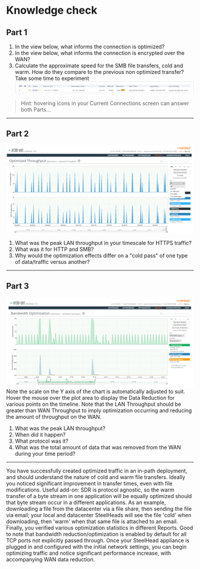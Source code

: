 # Knowledge check
## Part 1
1. In the view below, what informs the connection is optimized?
2. In the view below, what informs the connection is encrypted over the WAN?
3. Calculate the approximate speed for the SMB file transfers, cold and warm. How do they compare to the previous non optimized transfer? Take some time to experiment
![lab1-image](images/lab1-image.png)
> Hint: hovering icons in your Current Connections screen can answer both Parts...
---
## Part 2
![lab1-image3](images/lab1-image3.png)
1. What was the peak LAN throughput in your timescale for HTTPS traffic?
2. What was it for HTTP and SMB?
3. Why would the optimization effects differ on a "cold pass" of one type of data/traffic versus another?
---
## Part 3
![lab1-image2](images/lab1-image2.png)
Note the scale on the Y axis of the chart is automatically adjusted to suit. Hover the mouse over the plot area to display the Data Reduction for various points on the timeline. Note that the LAN Throughput should be greater than WAN Throughput to imply optimization occurring and reducing the amount of throughput on the WAN.
1. What was the peak LAN throughput?
2. When did it happen?
3. What protocol was it?
4. What was the total amount of data that was removed from the WAN during your time period?
---
You have successfully created optimized traffic in an in-path deployment, and should understand the nature of cold and warm file transfers. Ideally you noticed significant improvement in transfer times, even with file modifications.
Useful add-on: SDR is protocol agnostic, so the warm transfer of a byte stream in one application will be equally optimized should that byte stream occur in a different applications. As an example, downloading a file from the datacenter via a file share, then sending the file via email; your local and datacenter SteelHeads will see the file 'cold' when downloading, then 'warm' when that same file is attached to an email.
Finally, you verified various optimization statistics in different Reports. Good to note that bandwidth reduction/optimization is enabled by default for all TCP ports not explicitly passed through. Once your SteelHead appliance is plugged in and configured with the initial network settings, you can begin optimizing traffic and notice significant performance increase, with accompanying WAN data reduction.
